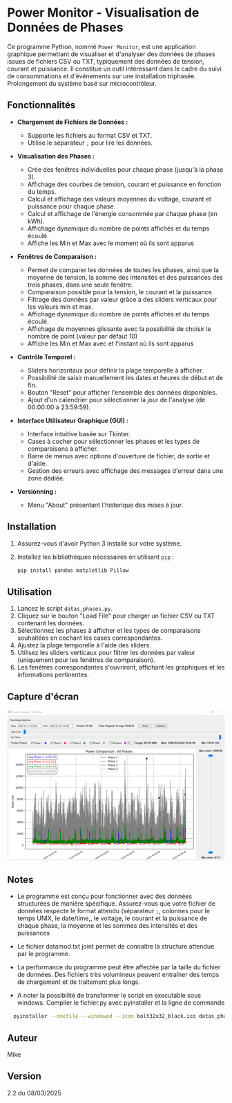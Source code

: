 # Power Monitor - Visualisation de Données de Phases

Ce programme Python, nommé `Power Monitor`, est une application graphique permettant de visualiser et d'analyser des données de phases issues de fichiers CSV ou TXT, typiquement des données de tension, courant et puissance.
Il constitue un outil intéressant dans le cadre du suivi de consommations et d'événements sur une installation triphasée. 
Prolongement du système basé sur microcontrôleur.

## Fonctionnalités

*   **Chargement de Fichiers de Données :**
    *   Supporte les fichiers au format CSV et TXT.
    *   Utilise le séparateur `;` pour lire les données.

*   **Visualisation des Phases :**
    *   Crée des fenêtres individuelles pour chaque phase (jusqu'à la phase 3).
    *   Affichage des courbes de tension, courant et puissance en fonction du temps.
    *   Calcul et affichage des valeurs moyennes du voltage, courant et puissance pour chaque phase.
    *   Calcul et affichage de l'énergie consommée par chaque phase (en kWh).
    *   Affichage dynamique du nombre de points affichés et du temps écoulé.
    *   Affiche les Min et Max avec le moment où ils sont apparus

*   **Fenêtres de Comparaison :**
    *   Permet de comparer les données de toutes les phases, ainsi que la moyenne de tension, la somme des intensités et des puissances des trois phases, dans une seule fenêtre.
    *   Comparaison possible pour la tension, le courant et la puissance.
    *   Filtrage des données par valeur grâce à des sliders verticaux pour les valeurs min et max.
    *   Affichage dynamique du nombre de points affichés et du temps écoulé.
    *   Affichage de moyennes glissante avec la possibilité de choisir le nombre de point (valeur par défaut 10)
    *   Affiche les Min et Max avec et l'instant où ils sont apparus

*   **Contrôle Temporel :**
    *   Sliders horizontaux pour définir la plage temporelle à afficher.
    *   Possibilité de saisir manuellement les dates et heures de début et de fin.
    *   Bouton "Reset" pour afficher l'ensemble des données disponibles.
    *   Ajout d'un calendrier pour sélectionner la jour de l'analyse (de 00:00:00 à 23:59:59).

*   **Interface Utilisateur Graphique (GUI) :**
    *   Interface intuitive basée sur Tkinter.
    *   Cases à cocher pour sélectionner les phases et les types de comparaisons à afficher.
    *   Barre de menus avec options d'ouverture de fichier, de sortie et d'aide.
    *   Gestion des erreurs avec affichage des messages d'erreur dans une zone dédiée.

*   **Versionning :**
    *   Menu "About" présentant l'historique des mises à jour.

## Installation

1.  Assurez-vous d'avoir Python 3 installé sur votre système.
2.  Installez les bibliothèques nécessaires en utilisant `pip` :

    ```bash
    pip install pandas matplotlib Pillow
    ```

## Utilisation

1.  Lancez le script `datas_phases.py`.
2.  Cliquez sur le bouton "Load File" pour charger un fichier CSV ou TXT contenant les données.
3.  Sélectionnez les phases à afficher et les types de comparaisons souhaitées en cochant les cases correspondantes.
4.  Ajustez la plage temporelle à l'aide des sliders.
5.  Utilisez les sliders verticaux pour filtrer les données par valeur (uniquement pour les fenêtres de comparaison).
6.  Les fenêtres correspondantes s'ouvriront, affichant les graphiques et les informations pertinentes.

## Capture d'écran

![Power Monitor Interface](screenshot.png)


## Notes

*   Le programme est conçu pour fonctionner avec des données structurées de manière spécifique. Assurez-vous que votre fichier de données respecte le format attendu (séparateur `;`, colonnes pour le temps UNIX, le date/time,, le voltage, le courant et la puissance de chaque phase, la moyenne et les sommes des intensités et des puissances

*   Le fichier datamod.txt joint permet de connaître la structure attendue par le programme.

*   La performance du programme peut être affectée par la taille du fichier de données. Des fichiers très volumineux peuvent entraîner des temps de chargement et de traitement plus longs.

*   A noter la possibilité de transformer le script en executable sous windows. Compiler le fichier.py avec pyinstaller et la ligne de commande

  ```bash
    pyinstaller --onefile --windowed --icon bolt32x32_black.ico datas_phases.py
```


## Auteur

Mike

## Version

2.2 du 08/03/2025
